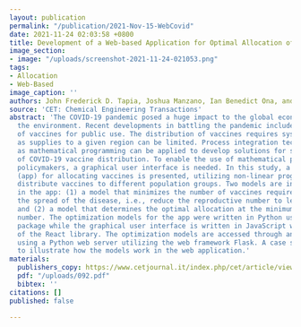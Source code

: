 ```yaml
---
layout: publication
permalink: "/publication/2021-Nov-15-WebCovid"
date: 2021-11-24 02:03:58 +0800
title: Development of a Web-based Application for Optimal Allocation of COVID-19 Vaccine
image_section:
- image: "/uploads/screenshot-2021-11-24-021053.png"
tags:
- Allocation
- Web-Based
image_caption: ''
authors: John Frederick D. Tapia, Joshua Manzano, Ian Benedict Ona, and Unisse Chua
source: 'CET: Chemical Engineering Transactions'
abstract: 'The COVID-19 pandemic posed a huge impact to the global economy and on
  the environment. Recent developments in battling the pandemic include the availability
  of vaccines for public use. The distribution of vaccines requires systematic planning
  as supplies to a given region can be limited. Process integration techniques such
  as mathematical programming can be applied to develop solutions for systematic planning
  of COVID-19 vaccine distribution. To enable the use of mathematical programs for
  policymakers, a graphical user interface is needed. In this study, a web-based application
  (app) for allocating vaccines is presented, utilizing non-linear programs to optimally
  distribute vaccines to different population groups. Two models are incorporated
  in the app: (1) a model that minimizes the number of vaccines required to slow down
  the spread of the disease, i.e., reduce the reproductive number to less than one
  and (2) a model that determines the optimal allocation at the minimum reproductive
  number. The optimization models for the app were written in Python using the Pyomo
  package while the graphical user interface is written in JavaScript with the use
  of the React library. The optimization models are accessed through an API served
  using a Python web server utilizing the web framework Flask. A case study is used
  to illustrate how the models work in the web application.'
materials:
  publishers_copy: https://www.cetjournal.it/index.php/cet/article/view/CET2188092
  pdf: "/uploads/092.pdf"
  bibtex: ''
citations: []
published: false

---
```

